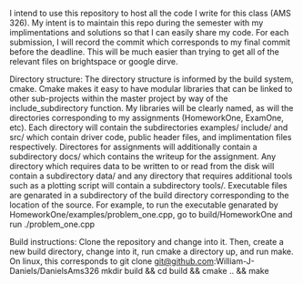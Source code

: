 I intend to use this repository to host all the code I write for this class
(AMS 326). My intent is to maintain this repo during the semester with my
implimentations and solutions so that I can easily share my code. For each
submission, I will record the commit which corresponds to my final commit before
the deadline. This will be much easier than trying to get all of the relevant
files on brightspace or google dirve.

Directory structure:
The directory structure is informed by the build system, cmake. Cmake makes it
easy to have modular libraries that can be linked to other sub-projects within
the master project by way of the include_subdirectory function. My libraries
will be clearly named, as will the directories corresponding to my assignments
(HomeworkOne, ExamOne, etc).
Each directory will contain the subdirectories examples/ include/ and src/ which
contain driver code, public header files, and implimentation files respectively.
Directores for assignments will additionally contain a subdirectory docs/ which
contains the writeup for the assignment. Any directory which requires data to be
written to or read from the disk will contain a subdirectory data/ and any
directory that requires additional tools such as a plotting script will contain
a subdirectory tools/.
Executable files are genarated in a subdirectory of the build directory
corresponding to the location of the source. For example, to run the executable
genarated by HomeworkOne/examples/problem_one.cpp, go to build/HomeworkOne and
run ./problem_one.cpp

Build instructions:
Clone the repository and change into it. Then, create a new build directory,
change into it, run cmake a directory up, and run make.
On linux, this corresponds to
git clone git@github.com:William-J-Daniels/DanielsAms326
mkdir build && cd build && cmake .. && make
